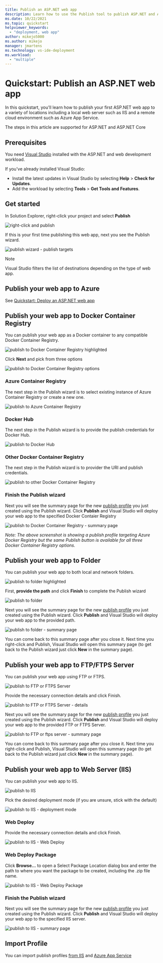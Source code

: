 ```yaml
---
title: Publish an ASP.NET web app
description: Learn how to use the Publish tool to publish ASP.NET and ASP.NET Core to a website from Visual Studio. 
ms.date: 10/22/2021
ms.topic: quickstart
helpviewer_keywords:
  - "deployment, web app"
author: mikejo5000
ms.author: mikejo
manager: jmartens
ms.technology: vs-ide-deployment
ms.workload:
  - "multiple"
---
```


# Quickstart: Publish an ASP.NET web app

In this quickstart, you'll learn how to publish your first ASP.NET web app to a variety of locations including a local web server such as IIS and a remote cloud environment such as Azure App Service.

The steps in this article are supported for ASP.NET and ASP.NET Core

## Prerequisites

You need [Visual Studio](https://www.visualstudio.com/downloads) installed with the ASP.NET and web development workload.

If you've already installed Visual Studio:

* Install the latest updates in Visual Studio by selecting **Help** > **Check for Updates**.
* Add the workload by selecting **Tools** > **Get Tools and Features**.

## Get started

In Solution Explorer, right-click your project and select **Publish**

![right-click and publish](./media/right-click-publish.png)

If this is your first time publishing this web app, next you see the Publish wizard.

![publish wizard - publish targets](./media/publish-targets-general.png)

> [!NOTE]
> Visual Studio filters the list of destinations depending on the type of web app.

## Publish your web app to Azure

See [Quickstart: Deploy an ASP.NET web app](https://docs.microsoft.com/en-us/azure/app-service/quickstart-dotnetcore?tabs=netcore31&pivots=development-environment-vs#publish-your-web-app)

## Publish your web app to Docker Container Registry

You can publish your web app as a Docker container to any compatible Docker Container Registry.

![publish to Docker Container Registry highlighted](./media/publish-docker-container-registry-highlighted.png)

Click **Next** and pick from three options

![publish to Docker Container Registry options](./media/publish-docker-container-registry-options.png)

### Azure Container Registry

The next step in the Publish wizard is to select existing instance of Azure Container Registry or create a new one.

![publish to Azure Container Registry](./media/publish-acr-select-instance.png)

### Docker Hub

The next step in the Publish wizard is to provide the publish credentials for Docker Hub.

![publish to Docker Hub](./media/publish-dockerhub-details.png)

### Other Docker Container Registry

The next step in the Publish wizard is to provider the URI and publish credentials.

![publish to other Docker Container Registry](./media/publish-custom-docker-registry-details.png)

### Finish the Publish wizard

Next you will see the summary page for the new [publish profile](./overview-publish.md) you just created using the Publish wizard. Click **Publish** and Visual Studio will deploy your web app to the specified Docker Contaier Registry

![publish to Docker Container Registry - summary page](./media/publish-docker-container-registry-summary-page.png)

*Note: The above screenshot is showing a publish profile targeting Azure Docker Registry but the same Publish button is available for all three Docker Container Registry options.*

## Publish your web app to Folder

You can publish your web app to both local and network folders.

![publish to folder highlighted](./media/publish-folder-highlighted.png)

First, **provide the path** and click **Finish** to complete the Publish wizard

![publish to folder](./media/publish-folder.png)

Next you will see the summary page for the new [publish profile](./overview-publish.md) you just created using the Publish wizard. Click **Publish** and Visual Studio will deploy your web app to the provided path.

![publish to folder - summary page](./media/publish-folder-summary-page.png)

You can come back to this summary page after you close it. Next time you right-click and Publish, Visual Studio will open this summary page (to get back to the Publish wizard just click **New** in the summary page).

## Publish your web app to FTP/FTPS Server

You can publish your web app using FTP or FTPS.

![publish to FTP or FTPS Server](./media/publish-ftp.png)

Provide the necessary connection details and click Finish.

![publish to FTP or FTPS Server - details](./media/publish-ftp-details.png)

Next you will see the summary page for the new [publish profile](./overview-publish.md) you just created using the Publish wizard. Click **Publish** and Visual Studio will deploy your web app to the provided FTP or FTPS Server.

![publish to FTP or ftps server - summary page](./media/publish-ftp-summary-page.png)

You can come back to this summary page after you close it. Next time you right-click and Publish, Visual Studio will open this summary page (to get back to the Publish wizard just click **New** in the summary page).

## Publish your web app to Web Server (IIS)

You can publish your web app to IIS.

![publish to IIS](./media/publish-iis.png)

Pick the desired deployment mode (if you are unsure, stick with the default)

![publish to IIS - deployment mode](./media/publish-iis-deployment-mode.png)

### Web Deploy

Provide the necessary connection details and click Finish.

![publish to IIS - Web Deploy](./media/publish-iis-web-deploy.png)

### Web Deploy Package

Click **Browse...** to open a Select Package Location dialog box and enter the path to where you want the package to be created, including the .zip file name.

![publish to IIS - Web Deploy Package](./media/publish-iis-web-deploy-package.png)

### Finish the Publish wizard

Next you will see the summary page for the new [publish profile](./overview-publish.md) you just created using the Publish wizard. Click **Publish** and Visual Studio will deploy your web app to the specified IIS server.

![publish to IIS - summary page](./media/publish-iis-web-deploy-package-summary-page.png)

## Import Profile

You can import publish profiles [from IIS](./how-to-get-publish-profile-from-iis.md) and [Azure App Service](./how-to-get-publish-profile-from-azure-app-service.md)